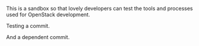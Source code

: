 This is a sandbox so that lovely developers can test the tools and processes
used for OpenStack development.

Testing a commit.

And a dependent commit.
